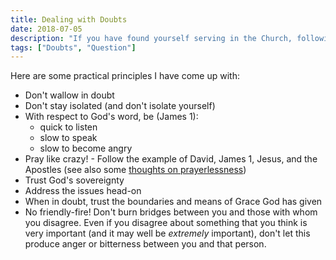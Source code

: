 ```yaml
---
title: Dealing with Doubts
date: 2018-07-05
description: "If you have found yourself serving in the Church, following Christ, and studying His word only to find yourself confronted with formidable questions and doubts, it can be a paralyzing experience. What do you do? Do you keep studying the book you have so many questions about? Do you keep serving in the Church? In this post, I offer some principles for dealing with doubts and questions in a productive, God-honoring way."
tags: ["Doubts", "Question"]
---
```


Here are some practical principles I have come up with:

- Don't wallow in doubt
- Don't stay isolated (and don't isolate yourself)
- With respect to God's word, be (James 1):
    - quick to listen
    - slow to speak
    - slow to become angry
- Pray like crazy! - Follow the example of David, James 1, Jesus, and the Apostles (see also some [thoughts on prayerlessness](https://bible.hightower.space/posts/excuses-for-prayerlessness/))
- Trust God's sovereignty
- Address the issues head-on
- When in doubt, trust the boundaries and means of Grace God has given
- No friendly-fire! Don't burn bridges between you and those with whom you disagree. Even if you disagree about something that you think is very important (and it may well be *extremely* important), don't let this produce anger or bitterness between you and that person.
